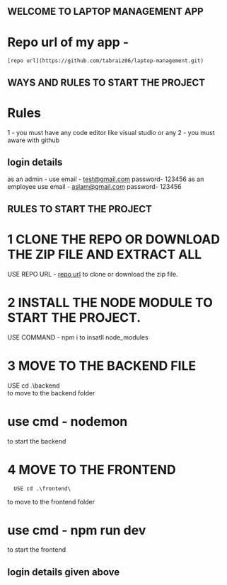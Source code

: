 ## WELCOME TO LAPTOP MANAGEMENT APP

# Repo url of my app -

    [repo url](https://github.com/tabraiz06/laptop-management.git)

## WAYS AND RULES TO START THE PROJECT

# Rules

1 - you must have any code editor like visual studio or any
2 - you must aware with github

## login details

as an admin -
use email - test@gmail.com
password- 123456
as an employee
use email - aslam@gmail.com
password- 123456

## RULES TO START THE PROJECT

# 1 CLONE THE REPO OR DOWNLOAD THE ZIP FILE AND EXTRACT ALL

USE REPO URL - [repo url](https://github.com/tabraiz06/laptop-management.git)
to clone or download the zip file.

# 2 INSTALL THE NODE MODULE TO START THE PROJECT.

USE COMMAND - npm i
to insatll node_modules

# 3 MOVE TO THE BACKEND FILE

USE cd .\backend\
 to move to the backend folder

# use cmd - nodemon

to start the backend

# 4 MOVE TO THE FRONTEND

      USE cd .\frontend\

to move to the frontend folder

# use cmd - npm run dev

to start the frontend

## login details given above
